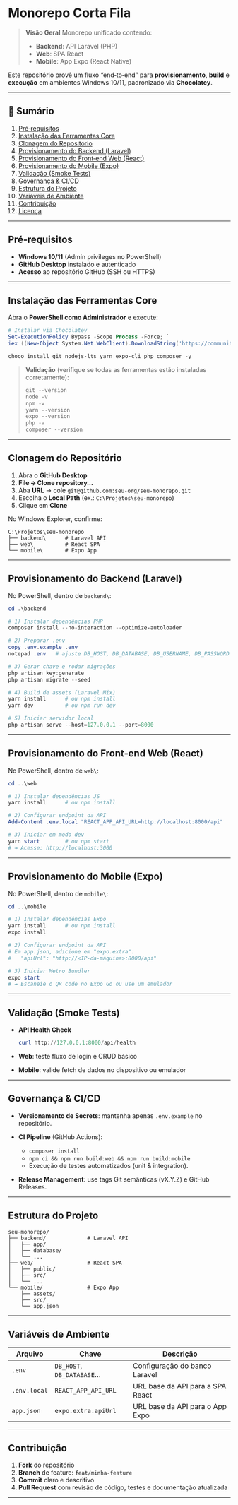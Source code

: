 # Monorepo Corta Fila

> **Visão Geral**
> Monorepo unificado contendo:
>
> * **Backend**: API Laravel (PHP)
> * **Web**: SPA React
> * **Mobile**: App Expo (React Native)

Este repositório provê um fluxo “end‑to‑end” para **provisionamento**, **build** e **execução** em ambientes Windows 10/11, padronizado via **Chocolatey**.

---

## 🚀 Sumário

1. [Pré‑requisitos](#pré-requisitos)
2. [Instalação das Ferramentas Core](#instalação-das-ferramentas-core)
3. [Clonagem do Repositório](#clonagem-do-repositório)
4. [Provisionamento do Backend (Laravel)](#provisionamento-do-backend-laravel)
5. [Provisionamento do Front‑end Web (React)](#provisionamento-do-front-end-web-react)
6. [Provisionamento do Mobile (Expo)](#provisionamento-do-mobile-expo)
7. [Validação (Smoke Tests)](#validação-smoke-tests)
8. [Governança & CI/CD](#governança--cicd)
9. [Estrutura do Projeto](#estrutura-do-projeto)
10. [Variáveis de Ambiente](#variáveis-de-ambiente)
11. [Contribuição](#contribuição)
12. [Licença](#licença)

---

## Pré‑requisitos

* **Windows 10/11** (Admin privileges no PowerShell)
* **GitHub Desktop** instalado e autenticado
* **Acesso** ao repositório GitHub (SSH ou HTTPS)

---

## Instalação das Ferramentas Core

Abra o **PowerShell como Administrador** e execute:

```powershell
# Instalar via Chocolatey
Set-ExecutionPolicy Bypass -Scope Process -Force; `
iex ((New-Object System.Net.WebClient).DownloadString('https://community.chocolatey.org/install.ps1'))

choco install git nodejs-lts yarn expo-cli php composer -y
```

> **Validação** (verifique se todas as ferramentas estão instaladas corretamente):
>
> ```powershell
> git --version
> node -v
> npm -v
> yarn --version
> expo --version
> php -v
> composer --version
> ```

---

## Clonagem do Repositório

1. Abra o **GitHub Desktop**
2. **File → Clone repository…**
3. Aba **URL** → cole `git@github.com:seu-org/seu-monorepo.git`
4. Escolha o **Local Path** (ex.: `C:\Projetos\seu-monorepo`)
5. Clique em **Clone**

No Windows Explorer, confirme:

```
C:\Projetos\seu-monorepo
├── backend\      # Laravel API
├── web\          # React SPA
└── mobile\       # Expo App
```

---

## Provisionamento do Backend (Laravel)

No PowerShell, dentro de `backend\`:

```powershell
cd .\backend

# 1) Instalar dependências PHP
composer install --no-interaction --optimize-autoloader

# 2) Preparar .env
copy .env.example .env
notepad .env   # ajuste DB_HOST, DB_DATABASE, DB_USERNAME, DB_PASSWORD

# 3) Gerar chave e rodar migrações
php artisan key:generate
php artisan migrate --seed

# 4) Build de assets (Laravel Mix)
yarn install      # ou npm install
yarn dev          # ou npm run dev

# 5) Iniciar servidor local
php artisan serve --host=127.0.0.1 --port=8000
```

---

## Provisionamento do Front‑end Web (React)

No PowerShell, dentro de `web\`:

```powershell
cd ..\web

# 1) Instalar dependências JS
yarn install      # ou npm install

# 2) Configurar endpoint da API
Add-Content .env.local "REACT_APP_API_URL=http://localhost:8000/api"

# 3) Iniciar em modo dev
yarn start        # ou npm start
# → Acesse: http://localhost:3000
```

---

## Provisionamento do Mobile (Expo)

No PowerShell, dentro de `mobile\`:

```powershell
cd ..\mobile

# 1) Instalar dependências Expo
yarn install      # ou npm install
expo install

# 2) Configurar endpoint da API
# Em app.json, adicione em "expo.extra":
#   "apiUrl": "http://<IP-da-máquina>:8000/api"

# 3) Iniciar Metro Bundler
expo start
# → Escaneie o QR code no Expo Go ou use um emulador
```

---

## Validação (Smoke Tests)

* **API Health Check**

  ```powershell
  curl http://127.0.0.1:8000/api/health
  ```
* **Web**: teste fluxo de login e CRUD básico
* **Mobile**: valide fetch de dados no dispositivo ou emulador

---

## Governança & CI/CD

* **Versionamento de Secrets**: mantenha apenas `.env.example` no repositório.
* **CI Pipeline** (GitHub Actions):

  * `composer install`
  * `npm ci && npm run build:web && npm run build:mobile`
  * Execução de testes automatizados (unit & integration).
* **Release Management**: use tags Git semânticas (vX.Y.Z) e GitHub Releases.

---

## Estrutura do Projeto

```
seu-monorepo/
├── backend/             # Laravel API
│   ├── app/
│   ├── database/
│   └── ...
├── web/                 # React SPA
│   ├── public/
│   ├── src/
│   └── ...
└── mobile/              # Expo App
    ├── assets/
    ├── src/
    └── app.json
```

---

## Variáveis de Ambiente

| Arquivo      | Chave                     | Descrição                        |
| ------------ | ------------------------- | -------------------------------- |
| `.env`       | `DB_HOST`, `DB_DATABASE`… | Configuração do banco Laravel    |
| `.env.local` | `REACT_APP_API_URL`       | URL base da API para a SPA React |
| `app.json`   | `expo.extra.apiUrl`       | URL base da API para o App Expo  |

---

## Contribuição

1. **Fork** do repositório
2. **Branch** de feature: `feat/minha-feature`
3. **Commit** claro e descritivo
4. **Pull Request** com revisão de código, testes e documentação atualizada

---
